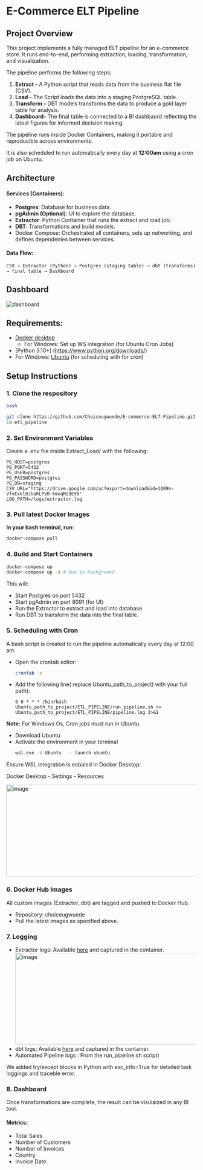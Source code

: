 # E-Commerce ELT Pipeline

## Project Overview

This project implements a fully managed ELT pipeline for an e-commerce store. It runs end-to-end, performing extraction, loading, transformation, and visualization.

The pipeline performs the following steps:

1. **Extract -** A Python script that reads data from the business flat file (CSV).
2. **Load -** The Script loads the data into a staging PostgreSQL table.
3. **Transform -** DBT models transforms the data to produce a gold layer table for analysis.
4. **Dashboard-** The final table is connected to a BI dashbaord reflecting the latest figures for informed decision making.

The pipeline runs inside Docker Containers, making it portable and reproducible across environments.

It is also scheduled to run automatically every day at **12:00am** using a cron job on Ubuntu.

## Architecture

#### Services (Containers):
- **Postgres**: Database for business data.
- **pgAdmin (Optional)**: UI to explore the database.
- **Extractor**: Python Container that runs the extract and load job.
- **DBT**: Transformations and build models.
- Docker Compose: Orchestrated all containers, sets up networking, and defines dependenies between services.

#### Data Flow:
``` 
CSV → Extractor (Python) → Postgres (staging table) → dbt (transforms) → final table → Dashboard
```

## Dashboard

![dashboard](<img width="885" height="495" alt="image" src="https://github.com/user-attachments/assets/74a83a91-9bc0-4596-ab9a-38fcdb7b292b" />)

## Requirements:
- [Docker desktop](https://docs.docker.com/desktop/setup/install/windows-install/) 
  - For Windows: Set up WS integration (for Ubuntu Cron Jobs)
- [Python 3.10+] (https://www.python.org/downloads/)
- For Windows: [Ubuntu](https://ubuntu.com/download/desktop) (for scheduling with for cron)

## Setup Instructions
### 1. Clone the respository

``` bash
bash

git clone https://github.com/Choiceugwuede/E-commerce-ELT-Pipeline.git
cd etl_pipeline
```

### 2. Set Environment Variables
Create a .env file inside Extract_Load/ with the following:

``` env
PG_HOST=postgres
PG_PORT=5432
PG_USER=postgres
PG_PASSWORD=postgres
PG_DB=staging
CSV_URL="https://drive.google.com/uc?export=download&id=1Q09n-VfvExVl0JGaRLPVB-kmxqM2dEV6"
LOG_PATH=/logs/extractor.log
```

### 3. Pull latest Docker Images 
**In your bash terminal, run:**
``` bash
docker-compose pull
```

### 4. Build and Start Containers 
``` bash
docker-compose up
docker-compose up -d # Run in background
```

This will:
- Start Postgres on port 5432
- Start pgAdmin on port 8091 (for UI)
- Run the Extractor to extract and load into database
- Run DBT to transform the data into the final table.

### 5. Scheduling with Cron
A bash script is created to run the pipeline automatically every day at 12:00 am.
- Open the crontab editor:
  ``` bash
  crontab -e
  ```
- Add the following line( replace Ubuntu_path_to_project) with your full path):
  ```
  0 0 * * * /bin/bash Ubuntu_path_to_project/ETL_PIPELINE/run_pipeline.sh >> Ubuntu_path_to_project/ETL_PIPELINE/pipeline.log 2>&1
  ```

**Note:** For Windows Os, Cron jobs must run in Ubuntu. 
- Download Ubuntu
- Activate the environment in your terminal
  ``` bash
  wsl.exe -d Ubuntu  -- launch ubuntu
  ```
Ensure WSL integration is enbaled in Docker Desktop:

Docker Desktop - Settings - Resources 

<img width="593" height="244" alt="image" src="https://github.com/user-attachments/assets/ed6c26cb-2bf2-4761-923c-e4fe7250dcbe" />

### 6. Docker Hub Images
All custom images (Extractor, dbt) are tagged and pushed to Docker Hub.
- Repository: choiceugwuede
- Pull the latest images as specified above.

### 7. Logging
- Extractor logs: Available [here](https://github.com/Choiceugwuede/E-commerce-ELT-Pipeline/blob/main/logs/extractor.log) and captured in the container.
  <img width="777" height="242" alt="image" src="https://github.com/user-attachments/assets/2ad60d34-a052-462b-bc62-50e4d5f188cc" />
- dbt logs: Available [here](https://github.com/Choiceugwuede/E-commerce-ELT-Pipeline/blob/main/Dbt_workload/logs/dbt.log) and captured in the container.
- Automated Pipeline logs : From the run_pipeline.sh script)
  
We added try/except blocks in Python with exc_info=True for detailed task loggings and traceble error.

### 8. Dashboard
Once transformations are complete, the result can be visulaized in any BI tool.

#### Metrics:
- Total Sales
- Number of Customers
- Number of Invoices
- Country
- Invoice Date.







